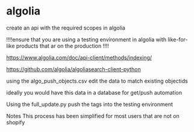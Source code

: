 # algolia
create an api with the required scopes in algolia

!!!!ensure that you are using a testing environment in algolia with like-for-like products that ar on the production  !!!!

https://www.algolia.com/doc/api-client/methods/indexing/

https://github.com/algolia/algoliasearch-client-python

using the algo_push_objects.csv edit the data to match existing objectids

ideally you would have this data in a database for get/push automation

Using the full_update.py push the tags into the testing environment



Notes
This process has been simplified for most users that are not on shopify

